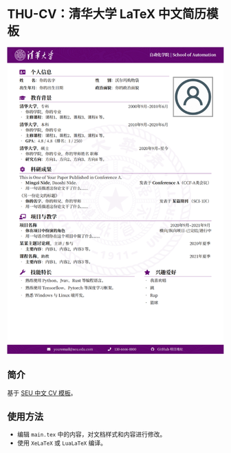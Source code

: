 # THU-CV：清华大学 LaTeX 中文简历模板

![](./docs/CV-preview.png)

## 简介

基于 [SEU 中文 CV 模板](https://github.com/Exception0x0194/SEU-CV/tree/main)。

## 使用方法

- 编辑 `main.tex` 中的内容，对文档样式和内容进行修改。
- 使用 `XeLaTeX` 或 `LuaLaTeX` 编译。